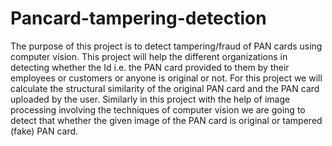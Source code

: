 # Pancard-tampering-detection
The purpose of this project is to detect tampering/fraud of PAN cards using computer vision. This project will help the different organizations in detecting whether the Id i.e. the PAN card provided to them by their employees or customers or anyone is original or not.
For this project we will calculate the structural similarity of the original PAN card and the PAN card uploaded by the user.
Similarly in this project with the help of image processing involving the techniques of computer vision we are going to detect that whether the given image of the PAN card is original or tampered (fake) PAN card.
